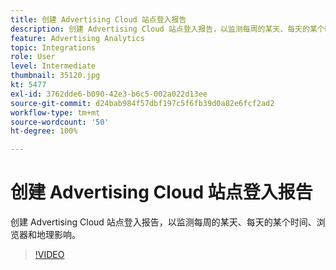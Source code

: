 ```yaml
---
title: 创建 Advertising Cloud 站点登入报告
description: 创建 Advertising Cloud 站点登入报告，以监测每周的某天、每天的某个时间、浏览器和地理影响。
feature: Advertising Analytics
topic: Integrations
role: User
level: Intermediate
thumbnail: 35120.jpg
kt: 5477
exl-id: 3762dde6-b090-42e3-b6c5-002a022d13ee
source-git-commit: d24bab984f57dbf197c5f6fb39d0a82e6fcf2ad2
workflow-type: tm+mt
source-wordcount: '50'
ht-degree: 100%

---
```


# 创建 Advertising Cloud 站点登入报告

创建 Advertising Cloud 站点登入报告，以监测每周的某天、每天的某个时间、浏览器和地理影响。

>[!VIDEO](https://video.tv.adobe.com/v/35120/?quality=12&learn=on)
